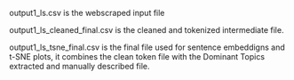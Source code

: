 
output1_ls.csv is the webscraped input file

output1_ls_cleaned_final.csv is the cleaned and tokenized intermediate file. 

output1_ls_tsne_final.csv is the final file used for sentence embeddigns and t-SNE plots, it combines the clean token file with the Dominant Topics extracted and manually described file.

